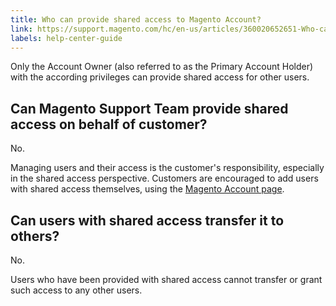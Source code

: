 ```yaml
---
title: Who can provide shared access to Magento Account?
link: https://support.magento.com/hc/en-us/articles/360020652651-Who-can-provide-shared-access-to-Magento-Account-
labels: help-center-guide
---
```


Only the Account Owner (also referred to as the Primary Account Holder) with the according privileges can provide shared access for other users.

 Can Magento Support Team provide shared access on behalf of customer?
---------------------------------------------------------------------

 No.

 Managing users and their access is the customer's responsibility, especially in the shared access perspective. Customers are encouraged to add users with shared access themselves, using the [Magento Account page](https://account.magento.com/).

 Can users with shared access transfer it to others?
---------------------------------------------------

 No.

 Users who have been provided with shared access cannot transfer or grant such access to any other users.

